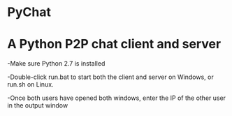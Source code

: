 PyChat
=======
A Python P2P chat client and server
=======
-Make sure Python 2.7 is installed

-Double-click run.bat to start both the client and server on Windows, or run.sh on Linux.

-Once both users have opened both windows, enter the IP of the other user in the output window